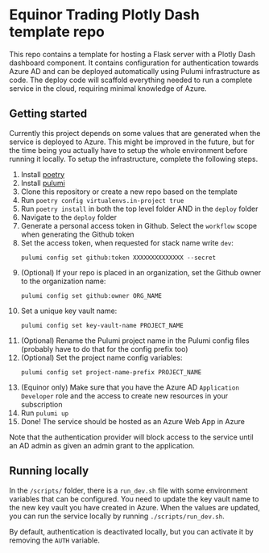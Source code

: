 # Equinor Trading Plotly Dash template repo

This repo contains a template for hosting a Flask server with a Plotly Dash dashboard component.
It contains configuration for authentication towards Azure AD and can be deployed automatically using Pulumi infrastructure as code.
The deploy code will scaffold everything needed to run a complete service in the cloud, requiring minimal knowledge of Azure.

## Getting started
Currently this project depends on some values that are generated when the service is deployed to Azure.
This might be improved in the future, but for the time being you actually have to setup the whole environment before running it locally.
To setup the infrastructure, complete the following steps.

1. Install [poetry](https://python-poetry.org/docs/)
1. Install [pulumi](https://www.pulumi.com/docs/get-started/install/)
1. Clone this repository or create a new repo based on the template
1. Run `poetry config virtualenvs.in-project true`
1. Run `poetry install` in both the top level folder AND in the `deploy` folder
2. Navigate to the `deploy` folder
3. Generate a personal access token in Github. Select the `workflow` scope when generating the Github token
4. Set the access token, when requested for stack name write `dev`: 
    ```
    pulumi config set github:token XXXXXXXXXXXXXX --secret
    ```
5. (Optional) If your repo is placed in an organization, set the Github owner to the organization name:
    ```
    pulumi config set github:owner ORG_NAME
    ```
7.  Set a unique key vault name:
    ```
    pulumi config set key-vault-name PROJECT_NAME
    ```
4. (Optional) Rename the Pulumi project name in the Pulumi config files (probably have to do that for the config prefix too)
4. (Optional) Set the project name config variables:
    ```
    pulumi config set project-name-prefix PROJECT_NAME
    ```
5. (Equinor only) Make sure that you have the Azure AD `Application Developer` role and the access to create new resources in your subscription
5. Run `pulumi up`
6. Done! The service should be hosted as an Azure Web App in Azure

Note that the authentication provider will block access to the service until an AD admin as given an admin grant to the application.

## Running locally

In the `/scripts/` folder, there is a `run_dev.sh` file with some environment variables that can be configured.
You need to update the key vault name to the new key vault you have created in Azure.
When the values are updated, you can run the service locally by running `./scripts/run_dev.sh`.

By default, authentication is deactivated locally, but you can activate it by removing the `AUTH` variable.
